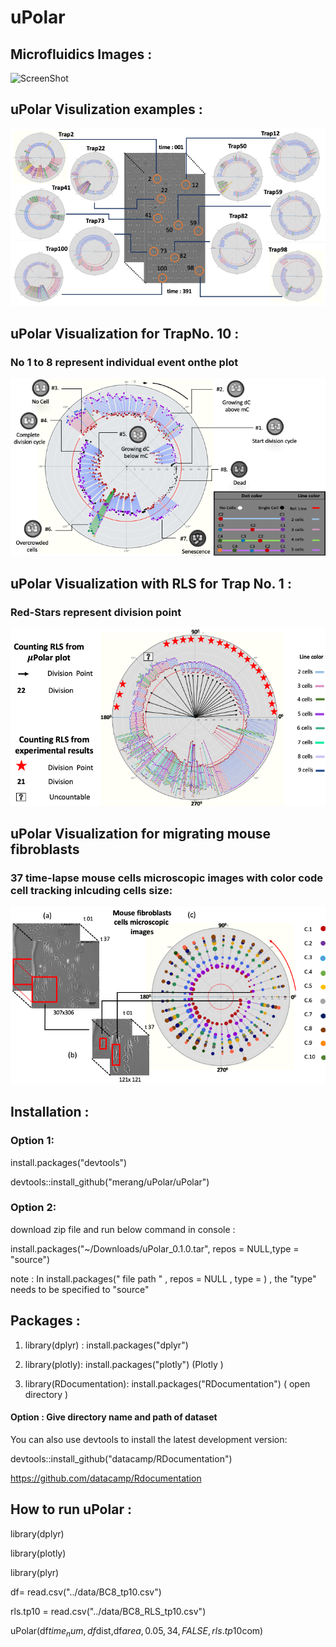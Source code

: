 # uPolar



## Microfluidics Images :  
 
![ScreenShot](https://github.com/merang/uPolar/blob/master/microfluidic.png)


##  uPolar Visulization examples  :  

![ScreenShot](https://github.com/merang/uPolar/blob/master/compare.png)



##  uPolar Visualization for TrapNo.  10   : 

### No 1 to 8 represent  individual event onthe plot 

![ScreenShot](https://github.com/merang/uPolar/blob/master/explain.png)



##  uPolar Visualization with RLS for Trap No. 1   : 

### Red-Stars represent division point

![ScreenShot](https://github.com/merang/uPolar/blob/master/rlsTp1.png)



##  uPolar Visualization for migrating mouse fibroblasts  

### 37 time-lapse mouse cells microscopic images with color code cell tracking inlcuding cells size:  

![ScreenShot](https://github.com/merang/uPolar/blob/master/microscopic.png)



## Installation : 

### Option 1:  
install.packages("devtools")

devtools::install_github("merang/uPolar/uPolar")

### Option 2:
download zip file and run below command in console : 

install.packages("~/Downloads/uPolar_0.1.0.tar", repos = NULL,type = "source")

note : In install.packages("  file path " , repos = NULL , type =       ) , the "type" needs to be specified to "source"  


## Packages : 

1) library(dplyr) :    install.packages("dplyr")

2) library(plotly):    install.packages("plotly")   (Plotly )

3) library(RDocumentation): install.packages("RDocumentation")  ( open directory )

 #### Option :  Give directory name and path of dataset  

You can also use devtools to install the latest development version:

devtools::install_github("datacamp/RDocumentation")

https://github.com/datacamp/Rdocumentation


## How to run uPolar : 

library(dplyr)

library(plotly)

library(plyr)



df= read.csv("../data/BC8_tp10.csv")

rls.tp10 = read.csv("../data/BC8_RLS_tp10.csv")

uPolar(df$time_num,df$dist,df$area,0.05,34,FALSE,rls.tp10$com)




